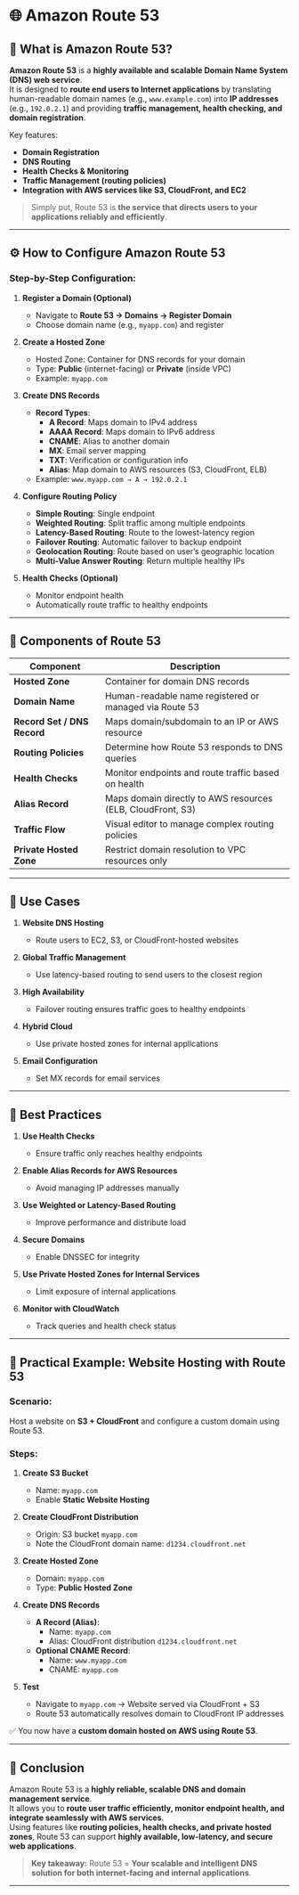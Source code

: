 # 🌐 Amazon Route 53 

## 📘 What is Amazon Route 53?

**Amazon Route 53** is a **highly available and scalable Domain Name System (DNS) web service**.  
It is designed to **route end users to Internet applications** by translating human-readable domain names (e.g., `www.example.com`) into **IP addresses** (e.g., `192.0.2.1`) and providing **traffic management, health checking, and domain registration**.

Key features:
- **Domain Registration**
- **DNS Routing**
- **Health Checks & Monitoring**
- **Traffic Management (routing policies)**
- **Integration with AWS services like S3, CloudFront, and EC2**

> Simply put, Route 53 is **the service that directs users to your applications reliably and efficiently**.

---

## ⚙️ How to Configure Amazon Route 53

### Step-by-Step Configuration:

1. **Register a Domain (Optional)**
   - Navigate to **Route 53 → Domains → Register Domain**
   - Choose domain name (e.g., `myapp.com`) and register

2. **Create a Hosted Zone**
   - Hosted Zone: Container for DNS records for your domain
   - Type: **Public** (internet-facing) or **Private** (inside VPC)
   - Example: `myapp.com`

3. **Create DNS Records**
   - **Record Types**:
     - **A Record**: Maps domain to IPv4 address
     - **AAAA Record**: Maps domain to IPv6 address
     - **CNAME**: Alias to another domain
     - **MX**: Email server mapping
     - **TXT**: Verification or configuration info
     - **Alias**: Map domain to AWS resources (S3, CloudFront, ELB)
   - Example: `www.myapp.com → A → 192.0.2.1`

4. **Configure Routing Policy**
   - **Simple Routing**: Single endpoint
   - **Weighted Routing**: Split traffic among multiple endpoints
   - **Latency-Based Routing**: Route to the lowest-latency region
   - **Failover Routing**: Automatic failover to backup endpoint
   - **Geolocation Routing**: Route based on user’s geographic location
   - **Multi-Value Answer Routing**: Return multiple healthy IPs

5. **Health Checks (Optional)**
   - Monitor endpoint health
   - Automatically route traffic to healthy endpoints

---

## 🧩 Components of Route 53

| Component | Description |
|------------|--------------|
| **Hosted Zone** | Container for domain DNS records |
| **Domain Name** | Human-readable name registered or managed via Route 53 |
| **Record Set / DNS Record** | Maps domain/subdomain to an IP or AWS resource |
| **Routing Policies** | Determine how Route 53 responds to DNS queries |
| **Health Checks** | Monitor endpoints and route traffic based on health |
| **Alias Record** | Maps domain directly to AWS resources (ELB, CloudFront, S3) |
| **Traffic Flow** | Visual editor to manage complex routing policies |
| **Private Hosted Zone** | Restrict domain resolution to VPC resources only |

---

## 🌟 Use Cases

1. **Website DNS Hosting**
   - Route users to EC2, S3, or CloudFront-hosted websites

2. **Global Traffic Management**
   - Use latency-based routing to send users to the closest region

3. **High Availability**
   - Failover routing ensures traffic goes to healthy endpoints

4. **Hybrid Cloud**
   - Use private hosted zones for internal applications

5. **Email Configuration**
   - Set MX records for email services

---

## 🧱 Best Practices

1. **Use Health Checks**
   - Ensure traffic only reaches healthy endpoints

2. **Enable Alias Records for AWS Resources**
   - Avoid managing IP addresses manually

3. **Use Weighted or Latency-Based Routing**
   - Improve performance and distribute load

4. **Secure Domains**
   - Enable DNSSEC for integrity

5. **Use Private Hosted Zones for Internal Services**
   - Limit exposure of internal applications

6. **Monitor with CloudWatch**
   - Track queries and health check status

---

## 🧠 Practical Example: Website Hosting with Route 53

### Scenario:
Host a website on **S3 + CloudFront** and configure a custom domain using Route 53.

### Steps:

1. **Create S3 Bucket**
   - Name: `myapp.com`
   - Enable **Static Website Hosting**

2. **Create CloudFront Distribution**
   - Origin: S3 bucket `myapp.com`
   - Note the CloudFront domain name: `d1234.cloudfront.net`

3. **Create Hosted Zone**
   - Domain: `myapp.com`
   - Type: **Public Hosted Zone**

4. **Create DNS Records**
   - **A Record (Alias)**:
     - Name: `myapp.com`
     - Alias: CloudFront distribution `d1234.cloudfront.net`
   - **Optional CNAME Record**:
     - Name: `www.myapp.com`
     - CNAME: `myapp.com`

5. **Test**
   - Navigate to `myapp.com` → Website served via CloudFront + S3
   - Route 53 automatically resolves domain to CloudFront IP addresses

✅ You now have a **custom domain hosted on AWS using Route 53**.

---

## 🧾 Conclusion

Amazon Route 53 is a **highly reliable, scalable DNS and domain management service**.  
It allows you to **route user traffic efficiently, monitor endpoint health, and integrate seamlessly with AWS services**.  
Using features like **routing policies, health checks, and private hosted zones**, Route 53 can support **highly available, low-latency, and secure web applications**.

> **Key takeaway:** Route 53 = **Your scalable and intelligent DNS solution for both internet-facing and internal applications**.

---
